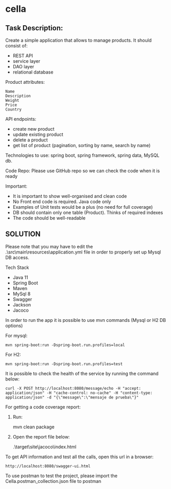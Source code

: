 # cella

Task Description:
---------------------
Create a simple application that allows to manage products.
It should consist of:

- REST API
- service layer
- DAO layer
- relational database

Product attributes:

    Name
    Description
    Weight
    Price
    Country


API endpoints:
- create new product
- update existing product
- delete a product
- get list of product (pagination, sorting by name, search by name)

Technologies to use: spring boot, spring framework, spring data, MySQL db.

Code Repo: Please use GitHub repo so we can check the code when it is ready

Important:
- It is important to show well-organised and clean code
- No Front end code is required. Java code only
- Examples of Unit tests would be a plus (no need for full coverage)
- DB should contain only one table (Product). Thinks of required indexes
- The code should be well-readable



SOLUTION
---------------------

Please note that you may have to edit the .\src\main\resources\application.yml file in order
to properly set up Mysql DB access.

Tech Stack
- Java 11
- Spring Boot
- Maven
- MySql 8
- Swagger
- Jackson
- Jacoco

In order to run the app it is possible to use mvn commands (Mysql or H2 DB options)
   
For mysql:

    mvn spring-boot:run -Dspring-boot.run.profiles=local

For H2:

    mvn spring-boot:run -Dspring-boot.run.profiles=test

It is possible to check the health of the service by running the command below:

    curl -X POST http://localhost:8080/message/echo -H "accept: application/json" -H "cache-control: no-cache" -H "content-type: application/json" -d "{\"message\":\"mensaje de prueba\"}"

For getting a code coverage report:

1) Run:
    
    mvn clean package

2) Open the report file below:

   .\target\site\jacoco\index.html

To get API information and test all the calls, open this url in a browser:

    http://localhost:8080/swagger-ui.html

To use postman to test the project, please import the Cella.postman_collection.json file to postman
